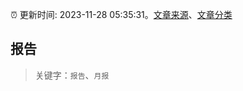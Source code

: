 :alarm_clock: 更新时间: 2023-11-28 05:35:31。[文章来源](/README.md)、[文章分类](/TAGS.md)

## 报告


> 关键字：`报告`、`月报`



